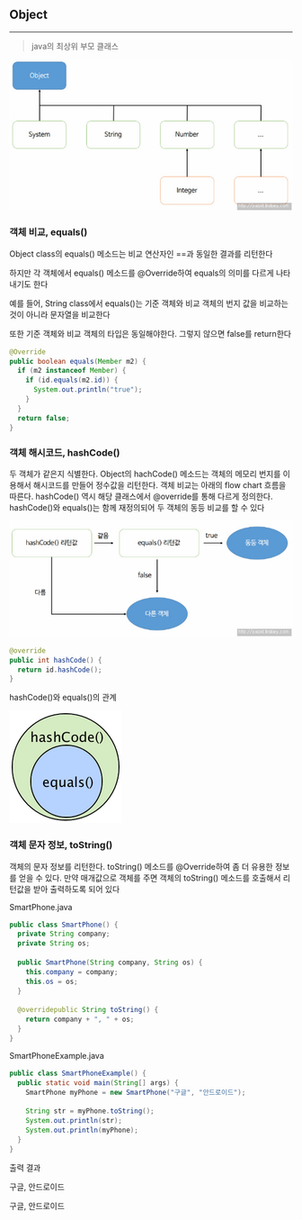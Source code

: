 ## Object
---

>  java의 최상위 부모 클래스

![object](./object.jpg)

### 객체 비교, equals()

Object class의 equals() 메소드는 비교 연산자인 ==과 동일한 결과를 리턴한다

하지만 각 객체에서 equals() 메소드를 @Override하여 equals의 의미를 다르게 나타내기도 한다

예를 들어, String class에서 equals()는 기준 객체와 비교 객체의 번지 값을 비교하는 것이 아니라 문자열을 비교한다

또한 기준 객체와 비교 객체의 타입은 동일해야한다. 그렇지 않으면 false를 return한다

```java
@Override
public boolean equals(Member m2) {
  if (m2 instanceof Member) {
    if (id.equals(m2.id)) {
      System.out.println("true");
    }
  }
  return false;
}
```

### 객체 해시코드, hashCode()

두 객체가 같은지 식별한다. Object의 hachCode() 메소드는 객체의 메모리 번지를 이용해서 해시코드를 만들어 정수값을 리턴한다. 객체 비교는 아래의 flow chart 흐름을 따른다. hashCode() 역시 해당 클래스에서 @override를 통해 다르게 정의한다. hashCode()와 equals()는 함께 재정의되어 두 객체의 동등 비교를 할 수 있다

![flowChart](./flow.jpg)

```Java
@override
public int hashCode() {
  return id.hashCode();
}
```

hashCode()와 equals()의 관계

![relation](./hashcode.png)

### 객체 문자 정보, toString()

객체의 문자 정보를 리턴한다. toString() 메소드를 @Override하여 좀 더 유용한 정보를 얻을 수 있다. 만약 매개값으로 객체를 주면 객체의 toString() 메소드를 호출해서 리턴값을 받아 출력하도록 되어 있다

SmartPhone.java
```Java
public class SmartPhone() {
  private String company;
  private String os;

  public SmartPhone(String company, String os) {
    this.company = company;
    this.os = os;
  }

  @overridepublic String toString() {
    return company + ", " + os;
  }
}
```

SmartPhoneExample.java
```Java
public class SmartPhoneExample() {
  public static void main(String[] args) {
    SmartPhone myPhone = new SmartPhone("구글", "안드로이드");

    String str = myPhone.toString();
    System.out.println(str);
    System.out.println(myPhone);
  }
}
```

출력 결과

구글, 안드로이드

구글, 안드로이드
